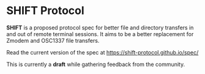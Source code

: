 # SHIFT Protocol

**SHIFT** is a proposed protocol spec for better file and directory transfers in and out of remote terminal sessions. It aims to be a better replacement for Zmodem and OSC1337 file transfers.

Read the current version of the spec at https://shift-protocol.github.io/spec/

This is currently a **draft** while gathering feedback from the community.
